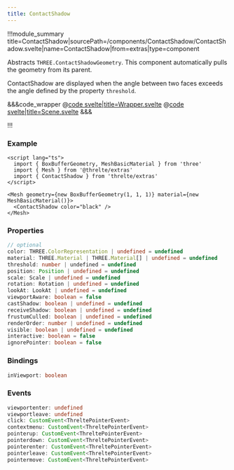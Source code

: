 ```yaml
---
title: ContactShadow
---
```


<script lang="ts">
import Wrapper from '$examples/contact-shadow/Wrapper.svelte'
</script>

!!!module_summary title=ContactShadow|sourcePath=/components/ContactShadow/ContactShadow.svelte|name=ContactShadow|from=extras|type=component

Abstracts `THREE.ContactShadowGeometry`. This component automatically pulls the geometry from its parent.

ContactShadow are displayed when the angle between two faces exceeds the angle defined by the property `threshold`.

<ExampleWrapper>
  <Wrapper />
</ExampleWrapper>

&&&code_wrapper
@[code svelte|title=Wrapper.svelte](../../examples/contact-shadow/Wrapper.svelte)
@[code svelte|title=Scene.svelte](../../examples/contact-shadow/Scene.svelte)
&&&

!!!

### Example

```svelte
<script lang="ts">
  import { BoxBufferGeometry, MeshBasicMaterial } from 'three'
  import { Mesh } from '@threlte/extras'
  import { ContactShadow } from 'threlte/extras'
</script>

<Mesh geometry={new BoxBufferGeometry(1, 1, 1)} material={new MeshBasicMaterial()}>
  <ContactShadow color="black" />
</Mesh>
```

### Properties

```ts
// optional
color: THREE.ColorRepresentation | undefined = undefined
material: THREE.Material | THREE.Material[] | undefined = undefined
threshold: number | undefined = undefined
position: Position | undefined = undefined
scale: Scale | undefined = undefined
rotation: Rotation | undefined = undefined
lookAt: LookAt | undefined = undefined
viewportAware: boolean = false
castShadow: boolean | undefined = undefined
receiveShadow: boolean | undefined = undefined
frustumCulled: boolean | undefined = undefined
renderOrder: number | undefined = undefined
visible: boolean | undefined = undefined
interactive: boolean = false
ignorePointer: boolean = false
```

### Bindings

```ts
inViewport: boolean
```

### Events

```ts
viewportenter: undefined
viewportleave: undefined
click: CustomEvent<ThreltePointerEvent>
contextmenu: CustomEvent<ThreltePointerEvent>
pointerup: CustomEvent<ThreltePointerEvent>
pointerdown: CustomEvent<ThreltePointerEvent>
pointerenter: CustomEvent<ThreltePointerEvent>
pointerleave: CustomEvent<ThreltePointerEvent>
pointermove: CustomEvent<ThreltePointerEvent>
```
